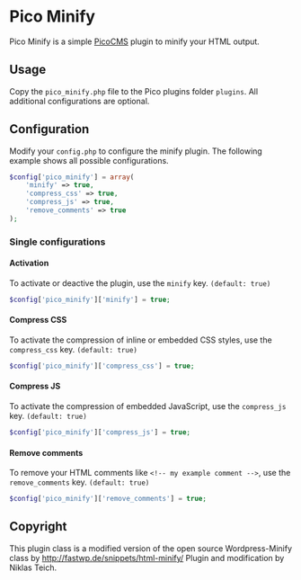Pico Minify
===========

Pico Minify is a simple [PicoCMS](http://picocms.org/) plugin to minify your HTML output.

## Usage

Copy the `pico_minify.php` file to the Pico plugins folder `plugins`. All additional configurations are optional.

## Configuration

Modify your `config.php` to configure the minify plugin.
The following example shows all possible configurations.

```php
$config['pico_minify'] = array(
    'minify' => true,
    'compress_css' => true,
    'compress_js' => true,
    'remove_comments' => true
);
```

### Single configurations
#### Activation

To activate or deactive the plugin, use the `minify` key. `(default: true)`

```php
$config['pico_minify']['minify'] = true;
```

#### Compress CSS

To activate the compression of inline or embedded CSS styles, use the `compress_css` key.  `(default: true)`

```php
$config['pico_minify']['compress_css'] = true;
```

#### Compress JS

To activate the compression of embedded JavaScript, use the `compress_js` key.  `(default: true)`

```php
$config['pico_minify']['compress_js'] = true;
```

#### Remove comments

To remove your HTML comments like `<!-- my example comment -->`, use the `remove_comments` key.  `(default: true)`

```php
$config['pico_minify']['remove_comments'] = true;
```

## Copyright

This plugin class is a modified version of the open source Wordpress-Minify class by http://fastwp.de/snippets/html-minify/
Plugin and modification by Niklas Teich.
